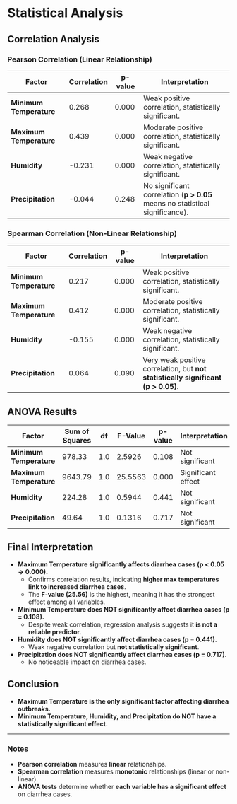 # Statistical Analysis

## Correlation Analysis

### **Pearson Correlation (Linear Relationship)**
| Factor               | Correlation | p-value  | Interpretation |
|----------------------|-------------|----------|----------------|
| **Minimum Temperature** | 0.268       | 0.000    | Weak positive correlation, statistically significant. |
| **Maximum Temperature** | 0.439       | 0.000    | Moderate positive correlation, statistically significant. |
| **Humidity**           | -0.231      | 0.000    | Weak negative correlation, statistically significant. |
| **Precipitation**      | -0.044      | 0.248    | No significant correlation (**p > 0.05** means no statistical significance). |

### **Spearman Correlation (Non-Linear Relationship)**
| Factor               | Correlation | p-value  | Interpretation |
|----------------------|-------------|----------|----------------|
| **Minimum Temperature** | 0.217       | 0.000    | Weak positive correlation, statistically significant. |
| **Maximum Temperature** | 0.412       | 0.000    | Moderate positive correlation, statistically significant. |
| **Humidity**           | -0.155      | 0.000    | Weak negative correlation, statistically significant. |
| **Precipitation**      | 0.064       | 0.090    | Very weak positive correlation, but **not statistically significant (p > 0.05)**. |

## ANOVA Results

| Factor                  | Sum of Squares | df  | F-Value   | p-value  | Interpretation |
|-------------------------|----------------|-----|-----------|----------|----------------|
| **Minimum Temperature** | 978.33         | 1.0 | 2.5926    | 0.108    | Not significant |
| **Maximum Temperature** | 9643.79        | 1.0 | 25.5563   | 0.000    | Significant effect |
| **Humidity**            | 224.28         | 1.0 | 0.5944    | 0.441    | Not significant |
| **Precipitation**       | 49.64          | 1.0 | 0.1316    | 0.717    | Not significant |

## Final Interpretation
- **Maximum Temperature significantly affects diarrhea cases (p < 0.05 → 0.000).**
  - Confirms correlation results, indicating **higher max temperatures link to increased diarrhea cases**.
  - The **F-value (25.56)** is the highest, meaning it has the strongest effect among all variables.
- **Minimum Temperature does NOT significantly affect diarrhea cases (p = 0.108).**
  - Despite weak correlation, regression analysis suggests it **is not a reliable predictor**.
- **Humidity does NOT significantly affect diarrhea cases (p = 0.441).**
  - Weak negative correlation but **not statistically significant**.
- **Precipitation does NOT significantly affect diarrhea cases (p = 0.717).**
  - No noticeable impact on diarrhea cases.

## Conclusion
- **Maximum Temperature is the only significant factor affecting diarrhea outbreaks.**
- **Minimum Temperature, Humidity, and Precipitation do NOT have a statistically significant effect.**

---

### Notes
- **Pearson correlation** measures **linear** relationships.
- **Spearman correlation** measures **monotonic** relationships (linear or non-linear).
- **ANOVA tests** determine whether **each variable has a significant effect** on diarrhea cases.

